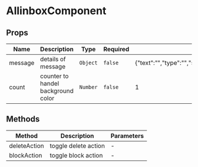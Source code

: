 # AllinboxComponent

## Props

<!-- @vuese:AllinboxComponent:props:start -->
|Name|Description|Type|Required|Default|
|---|---|---|---|---|
|message|details of message|`Object`|`false`|{"text":"","type":"","senderUsername":"","receiverUsername":"","subredditName":"","postTitle":"","subject":"","sendAt":"","isReply":"","isRead":""}|
|count|counter to handel background color|`Number`|`false`|1|

<!-- @vuese:AllinboxComponent:props:end -->


## Methods

<!-- @vuese:AllinboxComponent:methods:start -->
|Method|Description|Parameters|
|---|---|---|
|deleteAction|toggle delete action|-|
|blockAction|toggle block action|-|

<!-- @vuese:AllinboxComponent:methods:end -->


